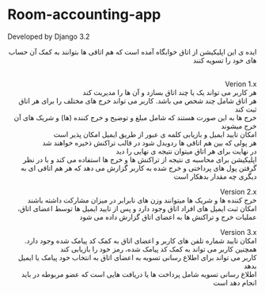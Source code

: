 # Room-accounting-app
Developed by Django 3.2

<div dir="rtl">

ایده ی این اپلیکیشن از اتاق خوابگاه آمده است که هم اتاقی ها بتوانند به کمک آن حساب های خود را تسویه کنند<br /><br />

Verion 1.x <br />
هر کاربر می تواند یک یا چند اتاق بسازد و آن ها را مدیریت کند<br />
هر اتاق شامل چند شخص می باشد. کاربر می تواند خرج های مختلف را برای هر اتاق ثبت کند<br />
خرج ها به این صورت هستند که شامل مبلغ و توضیح و خرج کننده (ها) و شریک های آن خرج میشوند<br />
امکان تایید ایمیل و بازیابی کلمه ی عبور از طریق ایمیل امکان پذیر است<br />
هر پولی که بین هم اتاقی ها ردوبدل شود در قالب تراکنش ذخیره خواهند شد<br />
در نهایت برای هر اتاق میتوان نتیجه ی نهایی را دید<br />
اپلیکیشن برای محاسبه ی نتیجه از تراکنش ها و خرج ها استفاده می کند و با در نظر گرفتن پول های پرداختی و خرج شده به کاربر گزارش می دهد که هر هم اتاقی ای به دیگری چه مقدار بدهکار است

Version 2.x <br />
خرج کننده ها و شریک ها میتوانند وزن های نابرابر در میزان مشارکت داشته باشند<br />
امکان ثبت ایمیل های افراد اتاق وجود دارد و پس از تایید ایمیل ها توسط اعضای اتاق، عملیات خرج و تراکنش ها به اعضای اتاق گزارش داده می شود

Version 3.x <br />
امکان تایید شماره تلفن های کاربر و اعضای اتاق به کمک کد پیامک شده وجود دارد. همچنین کاربر می تواند به کمک کد پیامک شده، رمز خود را بازیابی کند<br />
کاربر می تواند  برای اطلاع رسانی تسویه به اعضای اتاق به انتخاب خود پیامک یا ایمیل بدهد<br />
اطلاع رسانی تسویه شامل پرداخت ها یا دریافت هایی است که عضو مربوطه در باید انجام دهد است

</div>
